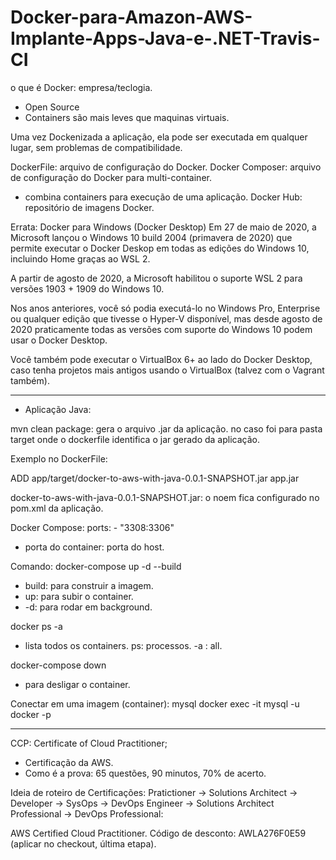 # Docker-para-Amazon-AWS-Implante-Apps-Java-e-.NET-Travis-CI

o que é Docker: empresa/teclogia.
- Open Source
- Containers são mais leves que maquinas virtuais.

Uma vez Dockenizada a aplicação, ela pode ser executada em qualquer lugar, sem problemas de compatibilidade.

DockerFile: arquivo de configuração do Docker.
Docker Composer: arquivo de configuração do Docker para multi-container.
- combina containers para execução de uma aplicação.
Docker Hub: repositório de imagens Docker.


Errata:
Docker para Windows (Docker Desktop)
Em 27 de maio de 2020, a Microsoft lançou o Windows 10 build 2004 (primavera de 2020) que permite executar o Docker Deskop em todas as edições do Windows 10, incluindo Home graças ao WSL 2.

A partir de agosto de 2020, a Microsoft habilitou o suporte WSL 2 para versões 1903 + 1909 do Windows 10.

Nos anos anteriores, você só podia executá-lo no Windows Pro, Enterprise ou qualquer edição que tivesse o Hyper-V disponível, mas desde agosto de 2020 praticamente todas as versões com suporte do Windows 10 podem usar o Docker Desktop.

Você também pode executar o VirtualBox 6+ ao lado do Docker Desktop, caso tenha projetos mais antigos usando o VirtualBox (talvez com o Vagrant também).

_______________________________________________________________________

- Aplicação Java:

mvn clean package: gera o arquivo .jar da aplicação.
no caso foi para pasta target onde o dockerfile identifica o jar gerado da aplicação.

Exemplo no DockerFile:

ADD app/target/docker-to-aws-with-java-0.0.1-SNAPSHOT.jar app.jar

docker-to-aws-with-java-0.0.1-SNAPSHOT.jar: o noem fica configurado no pom.xml da aplicação.

Docker Compose:
ports:
    - "3308:3306"
- porta do container: porta do host.

Comando:
docker-compose up -d --build
- build: para construir a imagem.
- up: para subir o container.
- -d: para rodar em background.

docker ps -a
- lista todos os containers.
ps: processos.
-a : all.


docker-compose down
- para desligar o container.

Conectar em uma imagem (container): mysql
docker exec -it <ID> mysql -u docker -p


_______________________________



CCP: Certificate of Cloud Practitioner;
- Certificação da AWS.
- Como é a prova: 65 questões, 90 minutos, 70% de acerto.

Ideia de roteiro de Certificações:
Pratictioner -> Solutions Architect -> Developer -> SysOps -> DevOps Engineer -> Solutions Architect Professional -> DevOps Professional:

AWS Certified Cloud Practitioner.
Código de desconto: AWLA276F0E59 (aplicar no checkout, última etapa).

